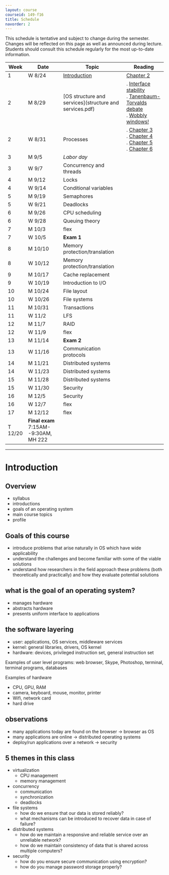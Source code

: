 ```yaml
---
layout: course
courseid: 149-f16
title: Schedule
navorder: 2
---
```


<a name="schedule"></a>

This schedule is tentative and subject to change during the semester. Changes will be reflected on this page as well as announced during lecture. Students should consult this schedule regularly for the most up-to-date information.

Week|Date|Topic|Reading
----|-------|-------|---
1 | W 8/24 | [Introduction](#introduction) | [Chapter 2](http://pages.cs.wisc.edu/~remzi/OSTEP/intro.pdf)
2 | M 8/29 | [OS structure and services](structure and services.pdf) | . [Interface stability](http://www.cs.pomona.edu/classes/cs121/supp/stability.html)<br> . [Tanenbaum-Torvalds debate](https://en.wikipedia.org/wiki/Tanenbaum%E2%80%93Torvalds_debate)<br> . [Wobbly windows!](https://www.youtube.com/watch?v=nbCg9_YgKgM)
2 | W 8/31 | Processes | . [Chapter 3](http://pages.cs.wisc.edu/~remzi/Classes/537/Spring2016/Book/dialogue-virtualization.pdf)<br> . [Chapter 4](http://pages.cs.wisc.edu/~remzi/Classes/537/Spring2016/Book/cpu-intro.pdf)<br> . [Chapter 5](http://pages.cs.wisc.edu/~remzi/Classes/537/Spring2016/Book/cpu-api.pdf)<br> . [Chapter 6](http://pages.cs.wisc.edu/~remzi/Classes/537/Spring2016/Book/cpu-mechanisms.pdf)<br>
3 | M 9/5 | _Labor day_
3 | W 9/7 | Concurrency and threads
4 | M 9/12 | Locks
4 | W 9/14 | Conditional variables
5 | M 9/19 | Semaphores
5 | W 9/21 | Deadlocks
6 | M 9/26 | CPU scheduling
6 | W 9/28 | Queuing theory
7 | M 10/3 | flex
7 | W 10/5 | __Exam 1__
8 | M 10/10 | Memory protection/translation
8 | W 10/12 | Memory protection/translation
9 | M 10/17 | Cache replacement
9 | W 10/19 | Introduction to I/O
10 | M 10/24 | File layout
10 | W 10/26 | File systems
11 | M 10/31 | Transactions
11 | W 11/2 | LFS
12 | M 11/7 | RAID
12 | W 11/9 | flex
13 | M 11/14 | __Exam 2__
13 | W 11/16 | Communication protocols
14 | M 11/21 | Distributed systems
14 | W 11/23 | Distributed systems
15 | M 11/28 | Distributed systems
15 | W 11/30 | Security
16 | M 12/5 | Security
16 | W 12/7 | flex
17 | M 12/12 | flex
|T 12/20 | __Final exam__ 7:15AM--9:30AM, MH 222

---

# Introduction

## Overview
- syllabus
- introductions
- goals of an operating system
- main course topics
- profile

## Goals of this course
- introduce problems that arise naturally in OS which have wide applicability
- understand the challenges and become familiar with some of the viable solutions
- understand how researchers in the field approach these problems (both theoretically and practically) and how they evaluate potential solutions

## what is the goal of an operating system?
- manages hardware
- abstracts hardware
- presents uniform interface to applications

## the software layering
- user: applications, OS services, middleware services
- kernel: general libraries, drivers, OS kernel
- hardware: devices, privileged instruction set, general instruction set

Examples of user level programs: web browser, Skype, Photoshop, terminal, terminal programs, databases

Examples of hardware
- CPU, GPU, RAM
- camera, keyboard, mouse, monitor, printer
- Wifi, network card
- hard drive

## observations
- many applications today are found on the browser → browser as OS
- many applications are online → distributed operating systems
- deploy/run applications over a network → security

## 5 themes in this class
- virtualization
  - CPU management
  - memory management
- concurrency
  - communication
  - synchronization
  - deadlocks
- file systems
  - how do we ensure that our data is stored reliably?
  - what mechanisms can be introduced to recover data in case of failure?
- distributed systems
  - how do we maintain a responsive and reliable service over an unreliable network?
  - how do we maintain consistency of data that is shared across multiple computers?
- security
  - how do you ensure secure communication using encryption?
  - how do you manage password storage properly?

